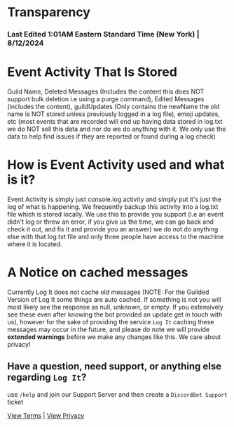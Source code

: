 # Transparency
### Last Edited 1:01AM Eastern Standard Time (New York) | 8/12/2024

# Event Activity That Is Stored
Guild Name, Deleted Messages (Includes the content this does NOT support bulk deletion i.e using a purge command), Edited Messages (includes the content), guildUpdates (Only contains the newName the old name is NOT stored unless previously logged in a log file), emoji updates, etc (most events that are recorded will end up having data stored in log.txt we do NOT sell this data and nor do we do anything with it. We only use the data to help find issues if they are reported or found during a log check)

# How is Event Activity used and what is it?
Event Activity is simply just console.log activity and simply put it's just the log of what is happening. We frequently backup this activity into a log.txt file which is stored locally. We use this to provide you support (i.e an event didn't log or threw an error, if you give us the time, we can go back and check it out, and fix it and provide you an answer) we do not do anything else with that log.txt file and only three people have access to the machine where it is located.

# A Notice on cached messages
Currently Log It does not cache old messages (NOTE: For the Guilded Version of Log It some things are auto cached. If something is not you will most likely see the response as null, unknown, or empty. If you extensively see these even after knowing the bot provided an update get in touch with us), however for the sake of providing the service `Log It` caching these messages may occur in the future, and please do note we will provide **extended warnings** before we make any changes like this. We care about privacy!

## Have a question, need support, or anything else regarding `Log It`?
use `/help` and join our Support Server and then create a `DiscordBot Support` ticket

[View Terms](terms.md) | [View Privacy](privacy.md)
